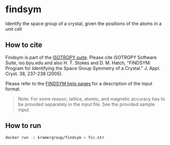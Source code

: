 # findsym

Identify the space group of a crystal, given the positions of the atoms in a unit cell

## How to cite

Findsym is part of the [ISOTROPY suite](http://stokes.byu.edu/iso/findsym.php). Please
cite ISOTROPY Software Suite, iso.byu.edu and also H. T. Stokes and D. M. Hatch, "FINDSYM: Program for Identifying the Space Group Symmetry of a Crystal." J. Appl. Cryst. 38, 237-238 (2005).

Please refer to the [FINDSYM help pages](http://stokes.byu.edu/iso/findsymhelp.php) for a description of the input format.

> Note: For some reason, lattice, atomic, and magnetic accuracy has to be provided separately in the input file. See the provided sample input.

## How to run

```bash
docker run -i kramergroup/findsym < fcc.str
```
